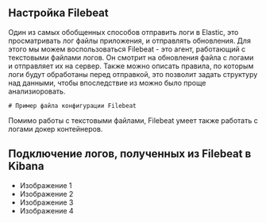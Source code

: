 ## Настройка Filebeat
Один из самых обобщенных способов отправить логи в Elastic, это просматривать лог файлы приложения, и отправлять обновления. Для этого мы можем воспользоваться Filebeat - это агент, работающий с текстовыми файлами логов. Он смотрит на обновления файла с логами и отправляет их на сервер. Также можно описать правила, по которым логи будут обработаны перед отправкой, это позволит задать структуру над данными, чтобы впоследствие из можно было проще анализиоровать.

```
# Пример файла конфигурации Filebeat
```

Помимо работы с текстовыми файлами, Filebeat умеет также работать с логами докер контейнеров. 

## Подключение логов, полученных из Filebeat в Kibana

- Изображение 1
- Изображение 2
- Изображение 3
- Изображение 4

